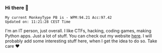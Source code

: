 ### Hi there 👋
<!-- PB START -->
```
My current MonkeyType PB is - WPM:94.21 Acc:97.42
Updated on: 11:21:28 CEST Time
```
<!-- PB END -->
I'm an IT person, just overall. I like CTFs, hacking, coding games, making Python apps. Just a lot of stuff.
You can check out my website [here](https://skill3472.github.io/).
I will probably add some interesting stuff here, when I get the idea to do so. Take care ❤️
